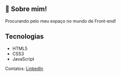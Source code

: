 <h2>🤖 Sobre mim!</h2>

<!--
**fred-olv/fred-olv** is a ✨ _special_ ✨ repository because its `README.md` (this file) appears on your GitHub profile.

Here are some ideas to get you started:

- 🔭 I’m currently working on ...
- 🌱 I’m currently learning ...
- 👯 I’m looking to collaborate on ...
- 🤔 I’m looking for help with ...
- 💬 Ask me about ...
- 📫 How to reach me: ...
- 😄 Pronouns: ...
- ⚡ Fun fact: ...
-->
<p>Procurando pelo meu espaço no mundo de Front-end!</p>

<h2>Tecnologias</h2>

<ul>
  <li>HTML5</li>
  <li>CSS3</li>
  <li>JavaScript</li>
</ul>
<p>Contatos: <a href="https://www.linkedin.com/in/frederico-olv/" target="_blank">LinkedIn</a></p>
